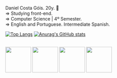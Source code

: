 Daniel Costa Góis. 20y. 🌠 <br>
=> Studying front-end. <br>
=> Computer Science | 4º Semester. <br> 
=> English and Portuguese. Intermediate Spanish. <br>

<div>
          
[![Top Langs](https://github-readme-stats.vercel.app/api/top-langs/?username=daniboywhy&hide_progress=true)](https://github.com/anuraghazra/github-readme-stats)
[![Anurag's GitHub stats](https://github-readme-stats.vercel.app/api?username=daniboywhy&show_icons=true&theme=solarized-light)](https://github.com/anuraghazra/github-readme-stats)

</div>


<div style="display = inline_block"><br>
<img align="center" height="80" width="80" src="https://cdn.jsdelivr.net/gh/devicons/devicon@latest/icons/html5/html5-plain.svg" />
<img align="center" height="80" width="80" src="https://cdn.jsdelivr.net/gh/devicons/devicon@latest/icons/css3/css3-plain.svg" />
<img align="center" height="80" width="80" src="https://cdn.jsdelivr.net/gh/devicons/devicon@latest/icons/javascript/javascript-plain.svg" />
<img align="center" height="80" width="80" src="https://cdn.jsdelivr.net/gh/devicons/devicon@latest/icons/python/python-plain.svg" />
          
</div>

